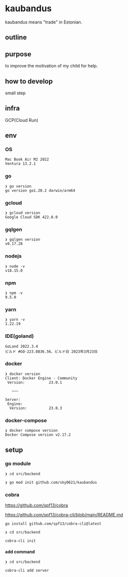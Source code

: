# kaubandus
kaubandus means "trade" in Estonian.

## outline


## purpose
to improve the motivation of my child for help.

## how to develop
small step

## infra
GCP(Cloud Run)

## env

### OS

```
Mac Book Air M2 2022
Ventura 13.2.1
```

### go
```
❯ go version                     
go version go1.20.2 darwin/arm64
```

### gcloud
```
❯ gcloud version
Google Cloud SDK 422.0.0
```

### gqlgen
```
❯ gqlgen version        
v0.17.28
```

### nodejs
```
❯ node -v
v18.15.0
```

### npm
```
❯ npm -v 
9.5.0
```

### yarn
```
❯ yarn -v
1.22.19
```

### IDE(goland)
```
GoLand 2022.3.4
ビルド #GO-223.8836.56、ビルド日 2023年3月23日
```

### docker
```
❯ docker version
Client: Docker Engine - Community
 Version:           23.0.1
 
   ~~~

Server:
 Engine:
  Version:          23.0.3

```

### docker-compose
```
❯ docker compose version
Docker Compose version v2.17.2
```

## setup

### go module

```
❯ cd src/backend
```

```
❯ go mod init github.com/sky0621/kaubandus
```

### cobra

https://github.com/spf13/cobra

https://github.com/spf13/cobra-cli/blob/main/README.md

```
go install github.com/spf13/cobra-cli@latest
```

```
❯ cd src/backend
```

```
cobra-cli init
```

#### add command

```
❯ cd src/backend
```

```
cobra-cli add server
```
